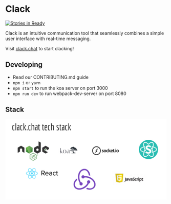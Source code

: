# Clack

[![Stories in Ready](https://badge.waffle.io/asyncApes/clack.png?label=ready&title=Ready)](https://waffle.io/asyncApes/clack)

Clack is an intuitive communication tool that seamlessly combines a simple user interface with real-time messaging.

Visit [clack.chat](http://clack.chat) to start clacking!

## Developing
- Read our CONTRIBUTING.md guide
- `npm i` or `yarn`
- `npm start` to run the koa server on port 3000
- `npm run dev` to run webpack-dev-server on port 8080

## Stack
![clack-stack](/img/clack-stack.png)
